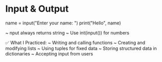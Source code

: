  # Input & Output
name = input("Enter your name: ")
print("Hello", name)

~ nput always returns string
~ Use int(input()) for numbers

✅ What I Practiced:
~ Writing and calling functions
~ Creating and modifying lists
~ Using tuples for fixed data
~ Storing structured data in dictionaries
~ Accepting input from users
